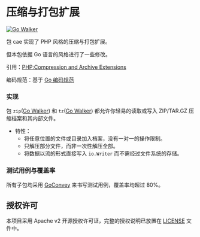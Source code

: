 压缩与打包扩展
=============

[![Go Walker](http://gowalker.org/api/v1/badge)](http://gowalker.org/github.com/jdigger/cae)

包 cae 实现了 PHP 风格的压缩与打包扩展。

但本包依据 Go 语言的风格进行了一些修改。

引用：[PHP:Compression and Archive Extensions](http://www.php.net/manual/en/refs.compression.php)

编码规范：基于 [Go 编码规范](https://github.com/Unknwon/go-code-convention)

### 实现

包 `zip`([Go Walker](http://gowalker.org/github.com/jdigger/cae/zip)) 和 `tz`([Go Walker](http://gowalker.org/github.com/jdigger/cae/tz)) 都允许你轻易的读取或写入 ZIP/TAR.GZ 压缩档案和其内部文件。

- 特性：
	- 将任意位置的文件或目录加入档案，没有一对一的操作限制。
	- 只解压部分文件，而非一次性解压全部。 
	- 将数据以流的形式直接写入 `io.Writer` 而不需经过文件系统的存储。

### 测试用例与覆盖率

所有子包均采用 [GoConvey](http://goconvey.co/) 来书写测试用例，覆盖率均超过 80%。

## 授权许可

本项目采用 Apache v2 开源授权许可证，完整的授权说明已放置在 [LICENSE](LICENSE) 文件中。